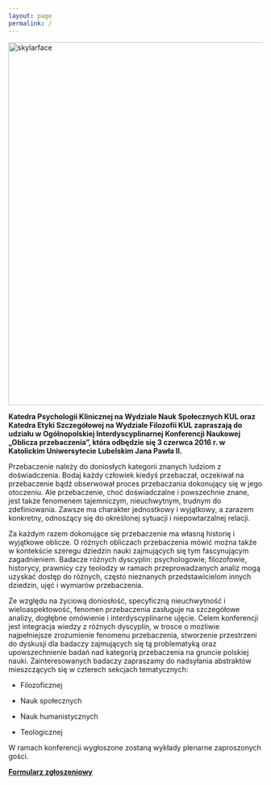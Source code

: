 ```yaml
---
layout: page
permalink: /
---
```


<a data-flickr-embed="true"  href="https://www.flickr.com/photos/deanmccoyphotos/8191301315/in/photostream/" title="skylarface"><img src="https://farm9.staticflickr.com/8479/8191301315_f058edcc2b_o.jpg" width="719" height="719" alt="skylarface"></a><script async src="//embedr.flickr.com/assets/client-code.js" charset="utf-8"></script>

**Katedra Psychologii Klinicznej na Wydziale Nauk Społecznych KUL oraz
Katedra Etyki Szczegółowej na Wydziale Filozofii KUL zapraszają do
udziału w Ogólnopolskiej Interdyscyplinarnej Konferencji Naukowej
„Oblicza przebaczenia”, która odbędzie się 3 czerwca 2016 r. w
Katolickim Uniwersytecie Lubelskim Jana Pawła II.**

Przebaczenie należy do doniosłych kategorii znanych ludziom z
doświadczenia. Bodaj każdy człowiek kiedyś przebaczał, oczekiwał na
przebaczenie bądź obserwował proces przebaczania dokonujący się w jego
otoczeniu. Ale przebaczenie, choć doświadczalne i powszechnie znane,
jest także fenomenem tajemniczym, nieuchwytnym, trudnym do
zdefiniowania. Zawsze ma charakter jednostkowy i wyjątkowy, a zarazem
konkretny, odnoszący się do określonej sytuacji i niepowtarzalnej
relacji.

Za każdym razem dokonujące się przebaczenie ma własną historię i
wyjątkowe oblicze. O różnych obliczach przebaczenia mówić można także w
kontekście szeregu dziedzin nauki zajmujących się tym fascynującym
zagadnieniem. Badacze różnych dyscyplin: psychologowie, filozofowie,
historycy, prawnicy czy teolodzy w ramach przeprowadzanych analiz mogą
uzyskać dostęp do różnych, często nieznanych przedstawicielom innych
dziedzin, ujęć i wymiarów przebaczenia.

Ze względu na życiową doniosłość, specyficzną nieuchwytność i
wieloaspektowość, fenomen przebaczenia zasługuje na szczegółowe analizy,
dogłębne omówienie i interdyscyplinarne ujęcie. Celem konferencji jest
integracja wiedzy z różnych dyscyplin, w trosce o możliwie najpełniejsze
zrozumienie fenomenu przebaczenia, stworzenie przestrzeni do dyskusji
dla badaczy zajmujących się tą problematyką oraz upowszechnienie badań
nad kategorią przebaczenia na gruncie polskiej nauki. Zainteresowanych
badaczy zapraszamy do nadsyłania abstraktów mieszczących się w czterech
sekcjach tematycznych:

* Filozoficznej 

* Nauk społecznych

* Nauk humanistycznych

* Teologicznej

W ramach konferencji wygłoszone zostaną wykłady plenarne zaproszonych gości.


[**Formularz zgłoszeniowy**](http://goo.gl/forms/KXu0pWiOIq)
